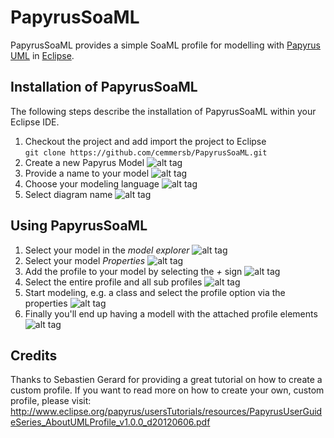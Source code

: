 PapyrusSoaML
============

PapyrusSoaML provides a simple SoaML profile for modelling with [Papyrus UML](http://www.eclipse.org/papyrus/) in [Eclipse](http://www.eclipse.org).

Installation of PapyrusSoaML
----------------------------

The following steps describe the installation of PapyrusSoaML within your Eclipse IDE.

1.	Checkout the project and add import the project to Eclipse  
``
git clone https://github.com/cemmersb/PapyrusSoaML.git
``
2.	Create a new Papyrus Model
![alt tag](https://github.com/cemmersb/PapyrusSoaML/blob/master/documentation/01_Create_New_Papyrus_Model.png)
3.	Provide a name to your model
![alt tag](https://github.com/cemmersb/PapyrusSoaML/blob/master/documentation/02_Name_Papyrus_Model.png)
4. Choose your modeling language
![alt tag](https://github.com/cemmersb/PapyrusSoaML/blob/master/documentation/03_Choose_UML_Language.png)
5. Select diagram name
![alt tag](https://github.com/cemmersb/PapyrusSoaML/blob/master/documentation/04_Select_and_Name_Diagram.png)


Using PapyrusSoaML
------------------
1. Select your model in the _model explorer_
![alt tag](https://github.com/cemmersb/PapyrusSoaML/blob/master/documentation/05_Apply_Profile_by_Selecting_Model.png)
2. Select your model _Properties_
![alt tag](https://github.com/cemmersb/PapyrusSoaML/blob/master/documentation/06_Apply_Profile_via_Model_Properties.png)
3. Add the profile to your model by selecting the _+_ sign
![alt tag](https://github.com/cemmersb/PapyrusSoaML/blob/master/documentation/07_Apply_Profile_by_Selecting_SoaML.png)
4. Select the entire profile and all sub profiles
![alt tag](https://github.com/cemmersb/PapyrusSoaML/blob/master/documentation/08_Apply_Profile_Choose_All.png)
5. Start modeling, e.g. a class and select the profile option via the properties
![alt tag](https://github.com/cemmersb/PapyrusSoaML/blob/master/documentation/09_Apply_Profile_By_Selecting_On_Class.png)
6. Finally you'll end up having a modell with the attached profile elements
![alt tag](https://github.com/cemmersb/PapyrusSoaML/blob/master/documentation/10_Profiled_Classes.png)

Credits
-------
Thanks to Sebastien Gerard for providing a great tutorial on how to create a custom profile. If you want to read more on how to create your own, custom profile, please visit: http://www.eclipse.org/papyrus/usersTutorials/resources/PapyrusUserGuideSeries_AboutUMLProfile_v1.0.0_d20120606.pdf
